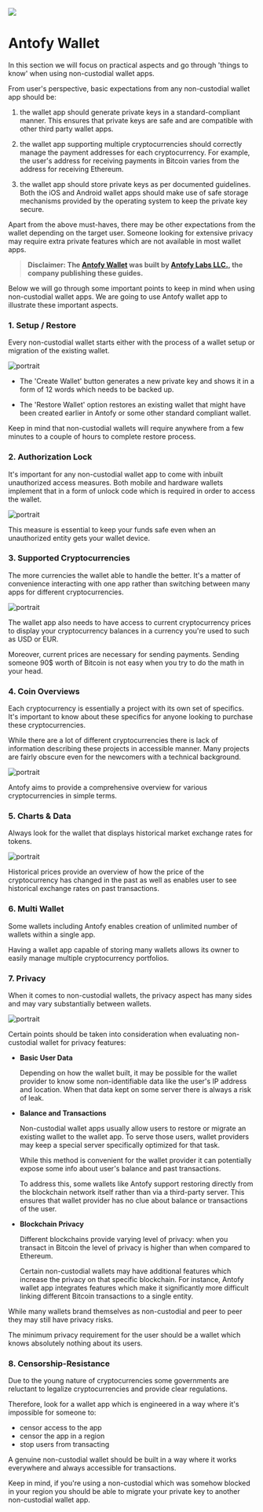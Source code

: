 ![](../images/05-main-l.png)

# Antofy Wallet

In this section we will focus on practical aspects and go through 'things to know' when using non-custodial wallet apps.

From user's perspective, basic expectations from any non-custodial wallet app should be:

1. the wallet app should generate private keys in a standard-compliant manner. This ensures that private keys are safe and are compatible with other third party wallet apps.

2. the wallet app supporting multiple cryptocurrencies should correctly manage the payment addresses for each cryptocurrency. For example, the user's address for receiving payments in Bitcoin varies from the address for receiving Ethereum.

3. the wallet app should store private keys as per documented guidelines. Both the iOS and Android wallet apps should make use of safe storage mechanisms provided by the operating system to keep the private key secure.

Apart from the above must-haves, there may be other expectations from the wallet depending on the target user. Someone looking for extensive privacy may require extra private features which are not available in most wallet apps.

> **Disclaimer: The [Antofy Wallet](https://antofy.money) was built by [Antofy Labs LLC.](https://antofy.io), the company publishing these guides.**

Below we will go through some important points to keep in mind when using non-custodial wallet apps. We are going to use Antofy wallet app to illustrate these important aspects. 

### 1. Setup / Restore 

Every non-custodial wallet starts either with the process of a wallet setup or migration of the existing wallet.

![portrait](../images/05-02-s.png)

- The 'Create Wallet' button generates a new private key and shows it in a form of 12 words which needs to be backed up.

- The 'Restore Wallet' option restores an existing wallet that might have been created earlier in Antofy or some other standard compliant wallet. 

Keep in mind that non-custodial wallets will require anywhere from a few minutes to a couple of hours to complete restore process. 

### 2. Authorization Lock

It's important for any non-custodial wallet app to come with inbuilt unauthorized access measures. Both mobile and hardware wallets implement that in a form of unlock code which is required in order to access the wallet.

![portrait](../images/05-03-s.png)

This measure is essential to keep your funds safe even when an unauthorized entity gets your wallet device.

### 3. Supported Cryptocurrencies
       
The more currencies the wallet able to handle the better. It's a matter of convenience interacting with one app rather than switching between many apps for different cryptocurrencies.

![portrait](../images/05-04-s.png)

The wallet app also needs to have access to current cryptocurrency prices to display your cryptocurrency balances in a currency you're used to such as USD or EUR. 

Moreover, current prices are necessary for sending payments. Sending someone 90$ worth of Bitcoin is not easy when you try to do the math in your head.

### 4. Coin Overviews

Each cryptocurrency is essentially a project with its own set of specifics. It's important to know about these specifics for anyone looking to purchase these cryptocurrencies.

While there are a lot of different cryptocurrencies there is lack of information describing these projects in accessible manner. Many projects are fairly obscure even for the newcomers with a technical background.

![portrait](../images/05-05-s.png)

Antofy aims to provide a comprehensive overview for various cryptocurrencies in simple terms.

### 5. Charts & Data

Always look for the wallet that displays historical market exchange rates for tokens. 

![portrait](../images/05-06-s.png)

Historical prices provide an overview of how the price of the cryptocurrency has changed in the past as well as enables user to see historical exchange rates on past transactions.

### 6. Multi Wallet

Some wallets including Antofy enables creation of unlimited number of wallets within a single app. 

Having a wallet app capable of storing many wallets allows its owner to easily manage multiple cryptocurrency portfolios.

### 7. Privacy

When it comes to non-custodial wallets, the privacy aspect has many sides and may vary substantially between wallets.

![portrait](../images/05-08-s.png)

Certain points should be taken into consideration when evaluating non-custodial wallet for privacy features:

- **Basic User Data**
    
    Depending on how the wallet built, it may be possible for the wallet provider to know some non-identifiable data like the user's IP address and location. When that data kept on some server there is always a risk of leak.
    
- **Balance and Transactions**

    Non-custodial wallet apps usually allow users to restore or migrate an existing wallet to the wallet app. To serve those users, wallet providers may keep a special server specifically optimized for that task. 
    
    While this method is convenient for the wallet provider it can potentially expose some info about user's balance and past transactions.
    
    To address this, some wallets like Antofy support restoring directly from the blockchain network itself rather than via a third-party server. This ensures that wallet provider has no clue about balance or transactions of the user.
    
- **Blockchain Privacy**

    Different blockchains provide varying level of privacy: when you transact in Bitcoin the level of privacy is higher than when compared to Ethereum. 
    
    Certain non-custodial wallets may have additional features which increase the privacy on that specific blockchain. For instance, Antofy wallet app integrates features which make it significantly more difficult linking different Bitcoin transactions to a single entity. 
    
While many wallets brand themselves as non-custodial and peer to peer they may still have privacy risks. 

The minimum privacy requirement for the user should be a wallet which knows absolutely nothing about its users.

### 8. Censorship-Resistance

Due to the young nature of cryptocurrencies some governments are reluctant to legalize cryptocurrencies and provide clear regulations.

Therefore, look for a wallet app which is engineered in a way where it's impossible for someone to:

- censor access to the app
- censor the app in a region
- stop users from transacting

A genuine non-custodial wallet should be built in a way where it works everywhere and always accessible for transactions.

Keep in mind, if you're using a non-custodial which was somehow blocked in your region you should be able to migrate your private key to another non-custodial wallet app.